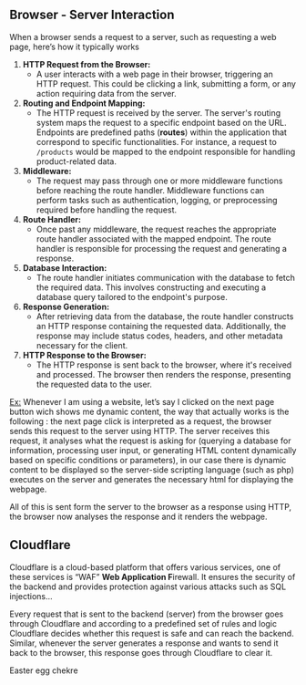 
## Browser - Server Interaction

When a browser sends a request to a server, such as requesting a web page, here’s how it typically works

1. **HTTP Request from the Browser:**
    - A user interacts with a web page in their browser, triggering an HTTP request. This could be clicking a link, submitting a form, or any action requiring data from the server.
2. **Routing and Endpoint Mapping:**
    - The HTTP request is received by the server. The server's routing system maps the request to a specific endpoint based on the URL. Endpoints are predefined paths (<b>routes</b>) within the application that correspond to specific functionalities. For instance, a request to `/products` would be mapped to the endpoint responsible for handling product-related data.
3. **Middleware:**
    - The request may pass through one or more middleware functions before reaching the route handler. Middleware functions can perform tasks such as authentication, logging, or preprocessing required before handling the request.
4. **Route Handler:**
    - Once past any middleware, the request reaches the appropriate route handler associated with the mapped endpoint. The route handler is responsible for processing the request and generating a response.
5. **Database Interaction:**
    - The route handler initiates communication with the database to fetch the required data. This involves constructing and executing a database query tailored to the endpoint's purpose.
6. **Response Generation:**
    - After retrieving data from the database, the route handler constructs an HTTP response containing the requested data. Additionally, the response may include status codes, headers, and other metadata necessary for the client.
7. **HTTP Response to the Browser:**
    - The HTTP response is sent back to the browser, where it's received and processed. The browser then renders the response, presenting the requested data to the user.

<u>Ex:</u> Whenever I am using a website, let’s say I clicked on the next page button wich shows me dynamic content, the way that actually works is the following : the next page click is interpreted as a request, the browser sends this request to the server using HTTP. The server receives this request, it analyses what the request is asking for (querying a database for information, processing user input, or generating HTML content dynamically based on specific conditions or parameters), in our case there is dynamic content to be displayed so the server-side scripting language (such as php) executes on the server and generates the necessary html for displaying the webpage.

All of this is sent form the server to the browser as a response using HTTP, the browser now analyses the response and it renders the webpage.

## **Cloudflare**

Cloudflare is a cloud-based platform that offers various services, one of these services is “WAF” **Web Application F**irewall. It ensures the security of the backend and provides protection against various attacks such as SQL injections…


Every request that is sent to the backend (server) from the browser goes through Cloudflare and according to a predefined set of rules and logic Cloudflare decides whether this request is safe and can reach the backend. Similar, whenever the server generates a response and wants to send it back to the browser, this response goes through Cloudflare to clear it.

Easter egg chekre



